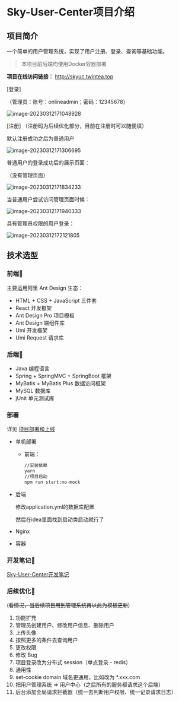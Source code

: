 # Sky-User-Center项目介绍

## 项目简介

一个简单的用户管理系统，实现了用户注册、登录、查询等基础功能。

>  本项目前后端均使用Docker容器部署

**项目在线访问链接：** http://skyuc.twintea.top



[登录]

（管理员：账号：onlineadmin；密码：12345678）

![image-20230312171048928](https://img.twintea.top/Projects_Notes/sky-user-center-readme/202303121800164.png)



[注册] （注册码为后续优化部分，目前在注册时可以随便填）

默认注册成功之后为普通用户

![image-20230312171306695](https://img.twintea.top/Projects_Notes/sky-user-center-readme/202303121800165.png)



普通用户的登录成功后的展示页面：

（没有管理页面）

![image-20230312171834233](https://img.twintea.top/Projects_Notes/sky-user-center-readme/202303121800166.png)



当普通用户尝试访问管理页面时候：

![image-20230312171940333](https://img.twintea.top/Projects_Notes/sky-user-center-readme/202303121800167.png)





具有管理员权限的用户登录：

![image-20230312172121805](https://img.twintea.top/Projects_Notes/sky-user-center-readme/202303121800168.png)





## 技术选型

### 前端🐜

主要运用阿里 Ant Design 生态：



- HTML + CSS + JavaScript 三件套
- React 开发框架
- Ant Design Pro 项目模板
- Ant Design 端组件库
- Umi 开发框架
- Umi Request 请求库



### 后端🍃

- Java 编程语言
- Spring + SpringMVC + SpringBoot 框架
- MyBatis + MyBatis Plus 数据访问框架
- MySQL 数据库
- jUnit 单元测试库



### 部署

详见
[项目部署和上线](https://blog.twintea.top/posts/8036cfa7.html)


- 单机部署

  - 前端：

    ```bash
    //安装依赖
    yarn
    //项目启动
    npm run start:no-mock
    ```



- 后端

  修改application.yml的数据库配置

  然后在idea里面找到启动类启动就行了



- Nginx

- 容器



### 开发笔记🤔

[Sky-User-Center开发笔记](https://blog.twintea.top/2023/03/08/%E7%94%A8%E6%88%B7%E4%B8%AD%E5%BF%83%E5%BC%80%E5%8F%91%E7%AC%94%E8%AE%B0/)



### 后续优化🤭

(~~看情况，当后续项目用到管理系统再以此为模板更新~~)

1. 功能扩充
  1. 管理员创建用户、修改用户信息、删除用户
  2. 上传头像
  3. 按照更多的条件去查询用户
  4. 更改权限
2. 修改 Bug
3. 项目登录改为分布式 session（单点登录 - redis）
4. 通用性
  1. set-cookie domain 域名更通用，比如改为 *.xxx.com
  2. 把用户管理系统 => 用户中心（之后所有的服务都请求这个后端）
5. 后台添加全局请求拦截器（统一去判断用户权限、统一记录请求日志）
